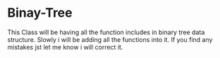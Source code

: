 # Binay-Tree
 This Class will be having all the function includes in binary tree data structure.
 Slowly i will be adding all the functions into it.
 If you find any mistakes jst let me know i will correct it.
